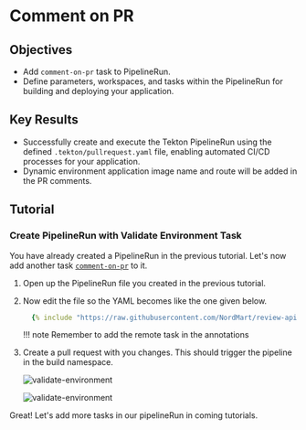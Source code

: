 # Comment on PR

## Objectives

- Add `comment-on-pr` task to PipelineRun.
- Define parameters, workspaces, and tasks within the PipelineRun for building and deploying your application.

## Key Results

- Successfully create and execute the Tekton PipelineRun using the defined `.tekton/pullrequest.yaml` file, enabling automated CI/CD processes for your application.
- Dynamic environment application image name and route will be added in the PR comments.

## Tutorial

### Create PipelineRun with Validate Environment Task

You have already created a PipelineRun in the previous tutorial. Let's now add another task [`comment-on-pr`](https://github.com/stakater-tekton-catalog/validate-environment) to it.

1. Open up the PipelineRun file you created in the previous tutorial.
1. Now edit the file so the YAML becomes like the one given below.

    ```yaml
      {% include "https://raw.githubusercontent.com/NordMart/review-api/main/.tekton/comment_on_pr.yaml" %}
    ```

   !!! note
       Remember to add the remote task in the annotations

1. Create a pull request with you changes. This should trigger the pipeline in the build namespace.

   ![validate-environment](images/validate-environment.png)

   ![validate-environment](images/validate-env-logs.png)

Great! Let's add more tasks in our pipelineRun in coming tutorials.
